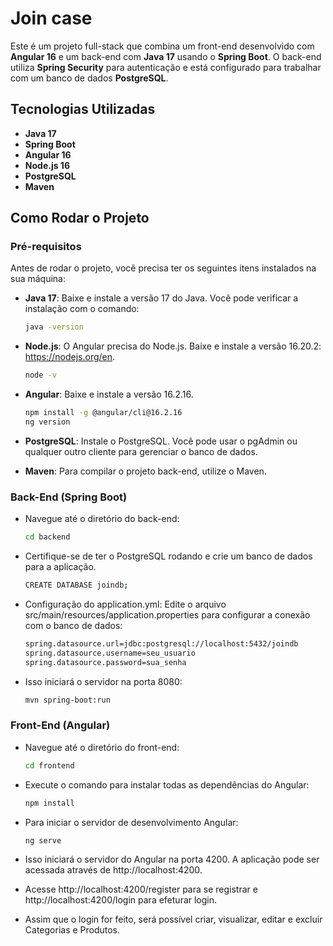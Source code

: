 # Join case

Este é um projeto full-stack que combina um front-end desenvolvido com **Angular 16** e um back-end com **Java 17** usando o **Spring Boot**. O back-end utiliza **Spring Security** para autenticação e está configurado para trabalhar com um banco de dados **PostgreSQL**.

## Tecnologias Utilizadas

- **Java 17**
- **Spring Boot**
- **Angular 16**
- **Node.js 16**
- **PostgreSQL**
- **Maven**

## Como Rodar o Projeto

### Pré-requisitos

Antes de rodar o projeto, você precisa ter os seguintes itens instalados na sua máquina:

- **Java 17**: Baixe e instale a versão 17 do Java. Você pode verificar a instalação com o comando:

  ```bash
  java -version

- **Node.js**: O Angular precisa do Node.js. Baixe e instale a versão 16.20.2: https://nodejs.org/en.

    ```bash
    node -v

- **Angular**: Baixe e instale a versão 16.2.16.
    ```bash
    npm install -g @angular/cli@16.2.16
    ng version
  
- **PostgreSQL**: Instale o PostgreSQL. Você pode usar o pgAdmin ou qualquer outro cliente para gerenciar o banco de dados.

- **Maven**: Para compilar o projeto back-end, utilize o Maven.

### Back-End (Spring Boot)
- Navegue até o diretório do back-end:
  ```bash
  cd backend

- Certifique-se de ter o PostgreSQL rodando e crie um banco de dados para a aplicação.
  ```bash
  CREATE DATABASE joindb;
  
- Configuração do application.yml: Edite o arquivo src/main/resources/application.properties para configurar a conexão com o banco de dados:

    ```bash
    spring.datasource.url=jdbc:postgresql://localhost:5432/joindb
    spring.datasource.username=seu_usuario
    spring.datasource.password=sua_senha

- Isso iniciará o servidor na porta 8080:
    ```bash
    mvn spring-boot:run

### Front-End (Angular)
- Navegue até o diretório do front-end:

    ```bash
    cd frontend

- Execute o comando para instalar todas as dependências do Angular:

    ```bash
    npm install
  
- Para iniciar o servidor de desenvolvimento Angular:

    ```bash
    ng serve
- Isso iniciará o servidor do Angular na porta 4200. A aplicação pode ser acessada através de http://localhost:4200.

- Acesse http://localhost:4200/register para se registrar e http://localhost:4200/login para efeturar login.
- Assim que o login for feito, será possível criar, visualizar, editar e excluir Categorias e Produtos.